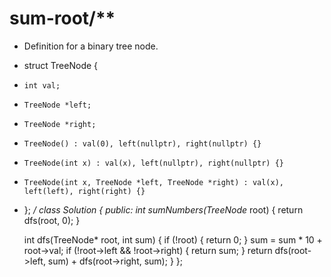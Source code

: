 # sum-root/**
 * Definition for a binary tree node.
 * struct TreeNode {
 *     int val;
 *     TreeNode *left;
 *     TreeNode *right;
 *     TreeNode() : val(0), left(nullptr), right(nullptr) {}
 *     TreeNode(int x) : val(x), left(nullptr), right(nullptr) {}
 *     TreeNode(int x, TreeNode *left, TreeNode *right) : val(x), left(left), right(right) {}
 * };
 */
class Solution {
public:
    int sumNumbers(TreeNode* root) {
        return dfs(root, 0);
    }
    
    int dfs(TreeNode* root, int sum) {
        if (!root) {
            return 0;
        }
        sum = sum * 10 + root->val;
        if (!root->left && !root->right) {
            return sum;
        }
        return dfs(root->left, sum) + dfs(root->right, sum);
    }
};
